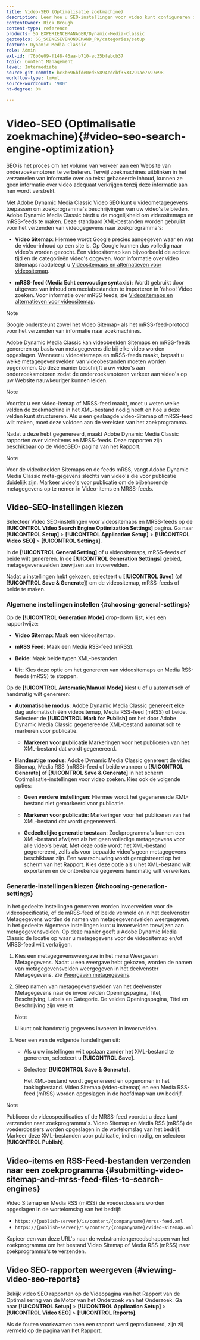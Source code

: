 ```yaml
---
title: Video-SEO (Optimalisatie zoekmachine)
description: Leer hoe u SEO-instellingen voor video kunt configureren in Adobe Dynamic Media Classic.
contentOwner: Rick Brough
content-type: reference
products: SG_EXPERIENCEMANAGER/Dynamic-Media-Classic
geptopics: SG_SCENESEVENONDEMAND_PK/categories/setup
feature: Dynamic Media Classic
role: Admin
exl-id: f76b0e09-f148-46aa-b710-ec35bfebcb37
topic: Content Management
level: Intermediate
source-git-commit: bc3b696bfde0ed55894cdcbf3533299ae7697e98
workflow-type: tm+mt
source-wordcount: '980'
ht-degree: 0%

---
```


# Video-SEO (Optimalisatie zoekmachine){#video-seo-search-engine-optimization}

SEO is het proces om het volume van verkeer aan een Website van onderzoeksmotoren te verbeteren. Terwijl zoekmachines uitblinken in het verzamelen van informatie over op tekst gebaseerde inhoud, kunnen ze geen informatie over video adequaat verkrijgen tenzij deze informatie aan hen wordt verstrekt.

Met Adobe Dynamic Media Classic Video SEO kunt u videometagegevens toepassen om zoekprogramma&#39;s beschrijvingen van uw video&#39;s te bieden. Adobe Dynamic Media Classic biedt u de mogelijkheid om videositemaps en mRSS-feeds te maken. Deze standaard XML-bestanden worden gebruikt voor het verzenden van videogegevens naar zoekprogramma&#39;s:

* **Video Sitemap**: Hiermee wordt Google precies aangegeven waar en wat de video-inhoud op een site is. Op Google kunnen dus volledig naar video&#39;s worden gezocht. Een videositemap kan bijvoorbeeld de actieve tijd en de categorieën video&#39;s opgeven. Voor informatie over video Sitemaps raadpleegt u [Videositemaps en alternatieven voor videositemap](https://developers.google.com/search/docs/crawling-indexing/sitemaps/video-sitemaps?visit_id=637558394348624754-567115452&amp;rd=1).

* **mRSS-feed (Media Echt eenvoudige syntaxis)**: Wordt gebruikt door uitgevers van inhoud om mediabestanden te importeren in Yahoo! Video zoeken. Voor informatie over mRSS feeds, zie [Videositemaps en alternatieven voor videositemap](https://developers.google.com/search/docs/crawling-indexing/sitemaps/video-sitemaps?visit_id=637558394348624754-567115452&amp;rd=1).

>[!NOTE]
>
>Google ondersteunt zowel het Video Sitemap- als het mRSS-feed-protocol voor het verzenden van informatie naar zoekmachines.

Adobe Dynamic Media Classic kan videobeelden Sitemaps en mRSS-feeds genereren op basis van metagegevens die bij elke video worden opgeslagen. Wanneer u videositemaps en mRSS-feeds maakt, bepaalt u welke metagegevensvelden van videobestanden moeten worden opgenomen. Op deze manier beschrijft u uw video&#39;s aan onderzoeksmotoren zodat de onderzoeksmotoren verkeer aan video&#39;s op uw Website nauwkeuriger kunnen leiden.

>[!NOTE]
>
>Voordat u een video-itemap of MRSS-feed maakt, moet u weten welke velden de zoekmachine in het XML-bestand nodig heeft en hoe u deze velden kunt structureren. Als u een geslaagde video-Sitemap of mRSS-feed wilt maken, moet deze voldoen aan de vereisten van het zoekprogramma.

Nadat u deze hebt gegenereerd, maakt Adobe Dynamic Media Classic rapporten over videoitems en MRSS-feeds. Deze rapporten zijn beschikbaar op de VideoSEO- pagina van het Rapport.

>[!NOTE]
>
>Voor de videobeelden Sitemaps en de feeds mRSS, vangt Adobe Dynamic Media Classic meta-gegevens slechts van video&#39;s die voor publicatie duidelijk zijn. Markeer video&#39;s voor publicatie om de bijbehorende metagegevens op te nemen in Video-items en MRSS-feeds.

## Video-SEO-instellingen kiezen

Selecteer Video SEO-instellingen voor videositemaps en MRSS-feeds op de **[!UICONTROL Video Search Engine Optimization Settings]** pagina. Ga naar **[!UICONTROL Setup]** > **[!UICONTROL Application Setup]** > **[!UICONTROL Video SEO]** > **[!UICONTROL Settings]**.

In de **[!UICONTROL General Setting]** of u videositemaps, mRSS-feeds of beide wilt genereren. In de **[!UICONTROL Generation Settings]** gebied, metagegevensvelden toewijzen aan invoervelden.

Nadat u instellingen hebt gekozen, selecteert u **[!UICONTROL Save]** (of **[!UICONTROL Save & Generate]**) om de videositemap, mRSS-feeds of beide te maken.

### Algemene instellingen instellen {#choosing-general-settings}

Op de **[!UICONTROL Generation Mode]** drop-down lijst, kies een rapportwijze:

* **Video Sitemap**: Maak een videositemap.

* **mRSS Feed**: Maak een Media RSS-feed (mRSS).

* **Beide**: Maak beide typen XML-bestanden.

* **Uit**: Kies deze optie om het genereren van videositemaps en Media RSS-feeds (mRSS) te stoppen.

Op de **[!UICONTROL Automatic/Manual Mode]** kiest u of u automatisch of handmatig wilt genereren:

* **Automatische modus**: Adobe Dynamic Media Classic genereert elke dag automatisch één videositemap, Media RSS-feed (mRSS) of beide. Selecteer de **[!UICONTROL Mark for Publish]** om het door Adobe Dynamic Media Classic gegenereerde XML-bestand automatisch te markeren voor publicatie.

   * **Markeren voor publicatie** Markeringen voor het publiceren van het XML-bestand dat wordt gegenereerd.

* **Handmatige modus**: Adobe Dynamic Media Classic genereert de video Sitemap, Media RSS (mRSS)-feed of beide wanneer u **[!UICONTROL Generate]** of **[!UICONTROL Save & Generate]** in het scherm Optimalisatie-instellingen voor video zoeken. Kies ook de volgende opties:

   * **Geen verdere instellingen**: Hiermee wordt het gegenereerde XML-bestand niet gemarkeerd voor publicatie.

   * **Markeren voor publicatie**: Markeringen voor het publiceren van het XML-bestand dat wordt gegenereerd.

   * **Gedeeltelijke generatie toestaan**: Zoekprogramma&#39;s kunnen een XML-bestand afwijzen als het geen volledige metagegevens voor alle video&#39;s bevat. Met deze optie wordt het XML-bestand gegenereerd, zelfs als voor bepaalde video&#39;s geen metagegevens beschikbaar zijn. Een waarschuwing wordt geregistreerd op het scherm van het Rapport. Kies deze optie als u het XML-bestand wilt exporteren en de ontbrekende gegevens handmatig wilt verwerken.

### Generatie-instellingen kiezen {#choosing-generation-settings}

In het gedeelte Instellingen genereren worden invoervelden voor de videospecificatie, of de mRSS-feed of beide vermeld en in het deelvenster Metagegevens worden de namen van metagegevensvelden weergegeven. In het gedeelte Algemene instellingen kunt u invoervelden toewijzen aan metagegevensvelden. Op deze manier geeft u Adobe Dynamic Media Classic de locatie op waar u metagegevens voor de videositemap en/of MRSS-feed wilt verkrijgen.

1. Kies een metagegevensweergave in het menu Weergaven Metagegevens. Nadat u een weergave hebt gekozen, worden de namen van metagegevensvelden weergegeven in het deelvenster Metagegevens.
Zie [Weergaven metagegevens](application-setup.md#metadata_views).
1. Sleep namen van metagegevensvelden van het deelvenster Metagegevens naar de invoervelden Openingspagina, Titel, Beschrijving, Labels en Categorie. De velden Openingspagina, Titel en Beschrijving zijn vereist.

   >[!NOTE]
   >
   >U kunt ook handmatig gegevens invoeren in invoervelden.

1. Voer een van de volgende handelingen uit:

   * Als u uw instellingen wilt opslaan zonder het XML-bestand te genereren, selecteert u **[!UICONTROL Save]**.
   * Selecteer **[!UICONTROL Save & Generate]**.

     Het XML-bestand wordt gegenereerd en opgenomen in het taaklogbestand. Video Sitemap (video-sitemap) en een Media RSS-feed (mRSS) worden opgeslagen in de hoofdmap van uw bedrijf.

>[!NOTE]
>
>Publiceer de videospecificaties of de MRSS-feed voordat u deze kunt verzenden naar zoekprogramma&#39;s. Video Sitemap en Media RSS (mRSS) de voederdossiers worden opgeslagen in de wortelomslag van het bedrijf. Markeer deze XML-bestanden voor publicatie, indien nodig, en selecteer **[!UICONTROL Publish]**.

## Video-items en RSS-Feed-bestanden verzenden naar een zoekprogramma {#submitting-video-sitemap-and-mrss-feed-files-to-search-engines}

Video Sitemap en Media RSS (mRSS) de voederdossiers worden opgeslagen in de wortelomslag van het bedrijf:

* `https://{publish-server}/is/content/{companyname}/mrss-feed.xml`
* `https://{publish-server}/is/content/{companyname}/video-sitemap.xml`

Kopieer een van deze URL&#39;s naar de webstramiengereedschappen van het zoekprogramma om het bestand Video Sitemap of Media RSS (mRSS) naar zoekprogramma&#39;s te verzenden.

## Video SEO-rapporten weergeven {#viewing-video-seo-reports}

Bekijk video SEO rapporten op de Videopagina van het Rapport van de Optimalisering van de Motor van het Onderzoek van het Onderzoek. Ga naar **[!UICONTROL Setup]** > **[!UICONTROL Application Setup]** > **[!UICONTROL Video SEO]** > **[!UICONTROL Reports]**.

Als de fouten voorkwamen toen een rapport werd geproduceerd, zijn zij vermeld op de pagina van het Rapport.
